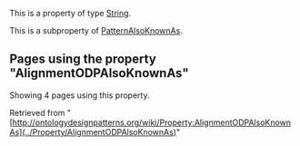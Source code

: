 This is a property of type [String](../Type/String "Type:String").


This is a subproperty of [PatternAlsoKnownAs](../Property/PatternAlsoKnownAs "Property:PatternAlsoKnownAs").




  


## Pages using the property "AlignmentODPAlsoKnownAs"


Showing 4 pages using this property.



Retrieved from "[http://ontologydesignpatterns.org/wiki/Property:AlignmentODPAlsoKnownAs](../Property/AlignmentODPAlsoKnownAs)"